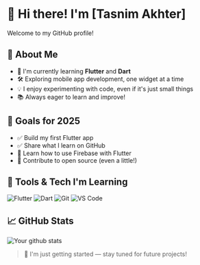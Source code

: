 # 👋 Hi there! I'm [Tasnim Akhter]  
Welcome to my GitHub profile!

## 🧠 About Me
- 🌱 I'm currently learning **Flutter** and **Dart**
- 🛠️ Exploring mobile app development, one widget at a time
- 💡 I enjoy experimenting with code, even if it's just small things
- 📚 Always eager to learn and improve!

## 🚀 Goals for 2025
- ✅ Build my first Flutter app
- ✅ Share what I learn on GitHub
- 🚧 Learn how to use Firebase with Flutter
- 🚀 Contribute to open source (even a little!)

## 🧰 Tools & Tech I'm Learning
![Flutter](https://img.shields.io/badge/Flutter-02569B?style=flat&logo=flutter&logoColor=white)
![Dart](https://img.shields.io/badge/Dart-0175C2?style=flat&logo=dart&logoColor=white)
![Git](https://img.shields.io/badge/Git-F05032?style=flat&logo=git&logoColor=white)
![VS Code](https://img.shields.io/badge/VS%20Code-007ACC?style=flat&logo=visual-studio-code&logoColor=white)

## 📈 GitHub Stats
![Your github stats](https://github-readme-stats.vercel.app/api?username=Tasnim-Akhter&show_icons=true&theme=tokyonight)

> 🚧 I'm just getting started — stay tuned for future projects!
